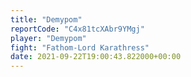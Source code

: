 ```yaml
---
title: "Demypom"
reportCode: "C4x81tcXAbr9YMgj"
player: "Demypom"
fight: "Fathom-Lord Karathress"
date: 2021-09-22T19:00:43.822000+00:00
---
```

